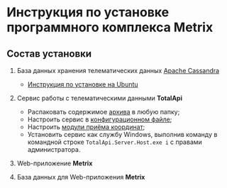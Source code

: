 Инструкция по установке программного комплекса Metrix 
=====================================================


Состав установки
----------------

1. База данных хранения телематических данных [Apache Cassandra](https://cassandra.apache.org/)
   - [Инструкция по установке на Ubuntu](Cassandra.md)

2. Сервис работы с телематическими данными **TotalApi**
   - Распаковать содержимое [архива](https://github.com/TotalApi/Installations/raw/main/totalapi-latest.zip) в любую папку;
   - Настроить сервис в [конфигурационном файле](TotalApi_Configs.md);
   - Настроить [модули приёма координат](TotalApi_DevicePlugins.md);
   - Установить сервис как службу Windows, выполнив команду в командной строке `TotalApi.Server.Host.exe i`  с правами администратора.
 
3. Web-приложение **Metrix**

4. База данных для Web-приложения **Metrix**
